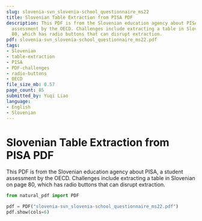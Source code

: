 ```yaml
---
slug: slovenia-svn_slovenia-school_questionnaire_ms22
title: Slovenian Table Extraction from PISA PDF
description: This PDF is from the Slovenian education agency about PISA, a student
  assessment by the OECD. Challenges include extracting a table in Slovenian on page
  80, which has radio buttons that can disrupt extraction.
pdf: slovenia-svn_slovenia-school_questionnaire_ms22.pdf
tags:
- Slovenian
- table-extraction
- PISA
- PDF-challenges
- radio-buttons
- OECD
file_size_mb: 0.57
page_count: 85
submitted_by: Yuqi Liao
language:
- English
- Slovenian
---
```

# Slovenian Table Extraction from PISA PDF

This PDF is from the Slovenian education agency about PISA, a student assessment by the OECD. Challenges include extracting a table in Slovenian on page 80, which has radio buttons that can disrupt extraction.

```python
from natural_pdf import PDF

pdf = PDF("slovenia-svn_slovenia-school_questionnaire_ms22.pdf")
pdf.show(cols=6)
```